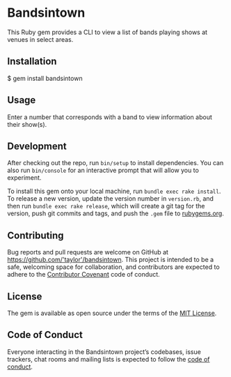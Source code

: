 # Bandsintown

This Ruby gem provides a CLI to view a list of bands playing shows at venues in select areas.

## Installation

$ gem install bandsintown

## Usage

Enter a number that corresponds with a band to view information about their show(s).

## Development

After checking out the repo, run `bin/setup` to install dependencies. You can also run `bin/console` for an interactive prompt that will allow you to experiment.

To install this gem onto your local machine, run `bundle exec rake install`. To release a new version, update the version number in `version.rb`, and then run `bundle exec rake release`, which will create a git tag for the version, push git commits and tags, and push the `.gem` file to [rubygems.org](https://rubygems.org).

## Contributing

Bug reports and pull requests are welcome on GitHub at https://github.com/'taylor'/bandsintown. This project is intended to be a safe, welcoming space for collaboration, and contributors are expected to adhere to the [Contributor Covenant](http://contributor-covenant.org) code of conduct.

## License

The gem is available as open source under the terms of the [MIT License](https://opensource.org/licenses/MIT).

## Code of Conduct

Everyone interacting in the Bandsintown project’s codebases, issue trackers, chat rooms and mailing lists is expected to follow the [code of conduct](https://github.com/'taylor'/bandsintown/blob/master/CODE_OF_CONDUCT.md).
